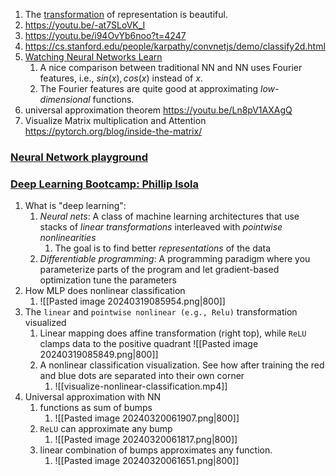 1. The [transformation](https://youtu.be/-at7SLoVK_I?t=386) of representation is beautiful. 
2. https://youtu.be/-at7SLoVK_I 
3. https://youtu.be/i94OvYb6noo?t=4247
4. https://cs.stanford.edu/people/karpathy/convnetjs/demo/classify2d.html
6. [Watching Neural Networks Learn](https://www.youtube.com/@EmergentGarden)
	1. A nice comparison between traditional NN and NN uses Fourier features, i.e., $sin(x), cos(x)$ instead of $x$.
	2. The Fourier features are quite good at approximating *low-dimensional* functions.
7. universal approximation theorem https://youtu.be/Ln8pV1AXAgQ
8. Visualize Matrix multiplication and Attention https://pytorch.org/blog/inside-the-matrix/


###  [Neural Network playground](https://playground.tensorflow.org/)
### [Deep Learning Bootcamp: Phillip Isola](https://youtu.be/UEJqxSVtfY0)
1. What is "deep learning":
	1. *Neural nets*: A class of machine learning architectures that use stacks of *linear transformations* interleaved with *pointwise nonlinearities*
		1. The goal is to find better *representations* of the data
	2. *Differentiable programming*: A programming paradigm where you parameterize parts of the program and let gradient-based optimization tune the parameters
2. How MLP does nonlinear classification
	1. ![[Pasted image 20240319085954.png|800]]
3. The `linear` and `pointwise nonlinear (e.g., Relu)` transformation visualized
	1. Linear mapping does affine transformation (right top), while `ReLU` clamps data to the positive quadrant ![[Pasted image 20240319085849.png|800]]
	2. A nonlinear classification visualization. See how after training the red and blue dots are separated into their own corner 
		1. ![[visualize-nonlinear-classification.mp4]]
4. Universal approximation with NN
	1. functions as sum of bumps
		1. ![[Pasted image 20240320061907.png|800]]
	2. `ReLU` can approximate any bump
		1. ![[Pasted image 20240320061817.png|800]]
	3. linear combination of bumps approximates any function.
		1. ![[Pasted image 20240320061651.png|800]]